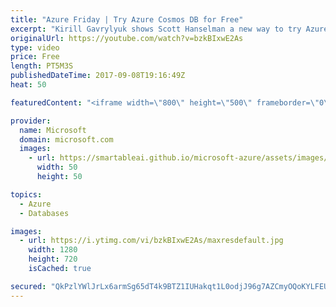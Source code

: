 ```yaml
---
title: "Azure Friday | Try Azure Cosmos DB for Free"
excerpt: "Kirill Gavrylyuk shows Scott Hanselman a new way to try Azure Cosmos DB free of charge, no sign-up or credit card required. It's a perfect way to get to know Azure Cosmos DB better, without commitment. For more information, see: https://azure.microsoft.com/en-us/try/cosmosdb/"
originalUrl: https://youtube.com/watch?v=bzkBIxwE2As
type: video
price: Free
length: PT5M3S
publishedDateTime: 2017-09-08T19:16:49Z
heat: 50

featuredContent: "<iframe width=\"800\" height=\"500\" frameborder=\"0\" src=\"https://www.youtube.com/embed/bzkBIxwE2As\" allow=\"accelerometer; autoplay; encrypted-media; gyroscope; picture-in-picture\" allowfullscreen></iframe>"

provider:
  name: Microsoft
  domain: microsoft.com
  images:
    - url: https://smartableai.github.io/microsoft-azure/assets/images/organizations/microsoft.com-50x50.jpg
      width: 50
      height: 50

topics:
  - Azure
  - Databases

images:
  - url: https://i.ytimg.com/vi/bzkBIxwE2As/maxresdefault.jpg
    width: 1280
    height: 720
    isCached: true

secured: "QkPzlYWlJrLx6armSg65dT4k9BTZ1IUHakqt1L0odjJ96g7AZCmyOQoKYLFEUwKUGv5UplBMOZ2BUyAmPc5h9VdJ2LEOCQ6tpcn0Px1BITVqZnwsteJVIQ4iONAZxSs5oyFK/mqGyD7TGtBeb7985LXtxyxvtRNv1KPlMRGArEjyyRB+zL5WgQZwgVx47l/dQTKbqZgGDYBWZk/zEr4iLc9G+C8VYie5ja6JXjMy3PmqQfs0WPrEXqJhHg8JDwpCjChUVU1UZrl9N95/xMJiaYKqbsXgQqYPD01hQ4FLuBJGLwV+9kzTrAZeRNlV4o+jxrEZ1C+vYnZAKBfpCql4hU40QaZGwV8fi0+bDMH3t0tm1J9bRRpuoARb43yk3cGb3tYARSwizy3AjCBfAlRuqcuK0wo73ZB+CRStPjhO2cg=;AL8jqyVLfbkOgCtpgnFNhA=="
---
```


